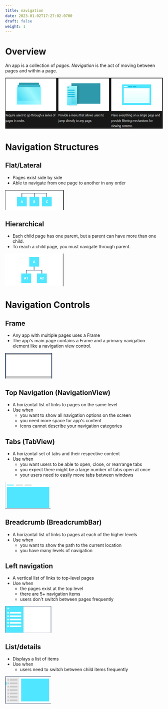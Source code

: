 ```yaml
---
title: navigation
date: 2023-01-02T17:27:02-0700
draft: false
weight: 1
---
```

# Overview
An app is a collection of *pages*. *Navigation* is the act of moving between pages and within a page.

<img alt="A diagram depicting navigation." src="DESIGN_Navigation-image1.png" style="width:6.00833in;height:1.69167in" />

# Navigation Structures
## Flat/Lateral
- Pages exist side by side
- Able to navigate from one page to another in any order  

<img alt="A diagram depicting flat/horizontal structures." src="DESIGN_Navigation-image3.png" style="width:1.95in;height:0.675in" />  

## Hierarchical
- Each child page has one parent, but a parent can have
more than one child.
- To reach a child page, you must navigate through parent.  

<img alt="A diagram depicting a hierarchical structure." src="DESIGN_Navigation-image2.png" style="width:1.94167in;height:1.09167in" />  

# Navigation Controls
## Frame
- Any app with multiple pages uses a Frame
- The app's main page contains a Frame and a primary navigation
element like a navigation view control.  

<img alt="A diagram depicting a frame." src="DESIGN_Navigation-image4.png" style="width:1.56667in;height:0.85833in" />  

## Top Navigation (NavigationView)
- A horizontal list of links to pages on the same level
- Use when
  - you want to show all navigation options on the screen
  - you need more space for app's content
  - icons cannot describe your navigation categories

## Tabs (TabView)
- A horizontal set of tabs and their respective content
- Use when
  - you want users to be able to open, close, or rearrange tabs
  - you expect there might be a large number of tabs open at once
  - your users need to easily move tabs between windows  

<img alt="A diagram depicting a TabView." src="DESIGN_Navigation-image5.png" style="width:1.50833in;height:0.88333in" />  

## Breadcrumb (BreadcrumbBar)
- A horizontal list of links to pages at each of the higher levels
- Use when
  - you want to show the path to the current location
  - you have many levels of navigation

## Left navigation
- A vertical list of links to top-level pages
- Use when
  - the pages exist at the top level
  - there are 5+ navigation items
  - users don't switch between pages frequently  

<img alt="A diagram depicting left navigation." src="DESIGN_Navigation-image6.png" style="width:1.53333in;height:0.88333in" />  

## List/details
- Displays a list of items
- Use when
  - users need to switch between child items frequently  

<img alt="A diagram depicting a list." src="DESIGN_Navigation-image7.png" style="width:1.525in;height:0.90833in" />  
